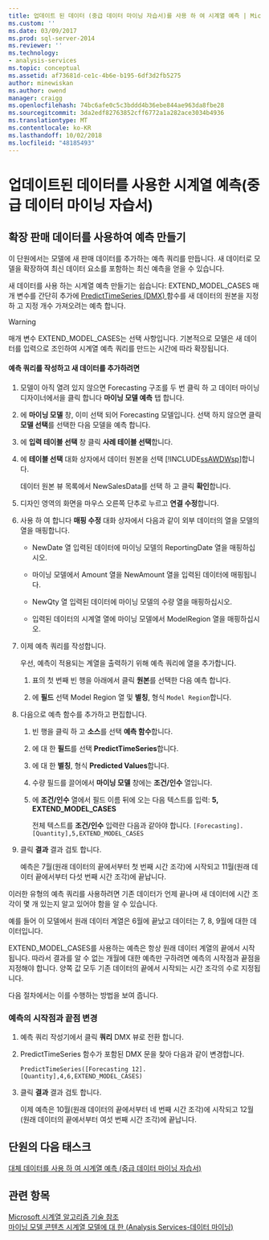 ```yaml
---
title: 업데이트 된 데이터 (중급 데이터 마이닝 자습서)를 사용 하 여 시계열 예측 | Microsoft Docs
ms.custom: ''
ms.date: 03/09/2017
ms.prod: sql-server-2014
ms.reviewer: ''
ms.technology:
- analysis-services
ms.topic: conceptual
ms.assetid: af73681d-ce1c-4b6e-b195-6df3d2fb5275
author: minewiskan
ms.author: owend
manager: craigg
ms.openlocfilehash: 74bc6afe0c5c3bddd4b36ebe844ae963da8fbe28
ms.sourcegitcommit: 3da2edf82763852cff6772a1a282ace3034b4936
ms.translationtype: MT
ms.contentlocale: ko-KR
ms.lasthandoff: 10/02/2018
ms.locfileid: "48185493"
---
```

# <a name="time-series-predictions-using-updated-data-intermediate-data-mining-tutorial"></a>업데이트된 데이터를 사용한 시계열 예측(중급 데이터 마이닝 자습서)
    
## <a name="creating-predictions-using-the-extended-sales-data"></a>확장 판매 데이터를 사용하여 예측 만들기  
 이 단원에서는 모델에 새 판매 데이터를 추가하는 예측 쿼리를 만듭니다. 새 데이터로 모델을 확장하여 최신 데이터 요소를 포함하는 최신 예측을 얻을 수 있습니다.  
  
 새 데이터를 사용 하는 시계열 예측 만들기는 쉽습니다: EXTEND_MODEL_CASES 매개 변수를 간단히 추가에 [PredictTimeSeries &#40;DMX&#41; ](/sql/dmx/predicttimeseries-dmx) 함수를 새 데이터의 원본을 지정 하 고 지정 개수 가져오려는 예측 합니다.  
  
> [!WARNING]  
>  매개 변수 EXTEND_MODEL_CASES는 선택 사항입니다. 기본적으로 모델은 새 데이터를 입력으로 조인하여 시계열 예측 쿼리를 만드는 시간에 따라 확장됩니다.  
  
#### <a name="to-build-the-prediction-query-and-add-new-data"></a>예측 쿼리를 작성하고 새 데이터를 추가하려면  
  
1.  모델이 아직 열려 있지 않으면 Forecasting 구조를 두 번 클릭 하 고 데이터 마이닝 디자이너에서을 클릭 합니다 **마이닝 모델 예측** 탭 합니다.  
  
2.  에 **마이닝 모델** 창, 이미 선택 되어 Forecasting 모델입니다. 선택 하지 않으면 클릭 **모델 선택**를 선택한 다음 모델을 예측 합니다.  
  
3.  에 **입력 테이블 선택** 창 클릭 **사례 테이블 선택**합니다.  
  
4.  에 **테이블 선택** 대화 상자에서 데이터 원본을 선택 [!INCLUDE[ssAWDWsp](../includes/ssawdwsp-md.md)]합니다.  
  
     데이터 원본 뷰 목록에서 NewSalesData를 선택 하 고 클릭 **확인**합니다.  
  
5.  디자인 영역의 화면을 마우스 오른쪽 단추로 누르고 **연결 수정**합니다.  
  
6.  사용 하 여 합니다 **매핑 수정** 대화 상자에서 다음과 같이 외부 데이터의 열을 모델의 열을 매핑합니다.  
  
    -   NewDate 열 입력된 데이터에 마이닝 모델의 ReportingDate 열을 매핑하십시오.  
  
    -   마이닝 모델에서 Amount 열을 NewAmount 열을 입력된 데이터에 매핑됩니다.  
  
    -   NewQty 열 입력된 데이터에 마이닝 모델의 수량 열을 매핑하십시오.  
  
    -   입력된 데이터의 시계열 열에 마이닝 모델에서 ModelRegion 열을 매핑하십시오.  
  
7.  이제 예측 쿼리를 작성합니다.  
  
     우선, 예측이 적용되는 계열을 출력하기 위해 예측 쿼리에 열을 추가합니다.  
  
    1.  표의 첫 번째 빈 행을 아래에서 클릭 **원본**를 선택한 다음 예측 합니다.  
  
    2.  에 **필드** 선택 Model Region 열 및 **별칭**, 형식 `Model Region`합니다.  
  
8.  다음으로 예측 함수를 추가하고 편집합니다.  
  
    1.  빈 행을 클릭 하 고 **소스**를 선택 **예측 함수**합니다.  
  
    2.  에 대 한 **필드**를 선택 **PredictTimeSeries**합니다.  
  
    3.  에 대 한 **별칭**, 형식 **Predicted Values**합니다.  
  
    4.  수량 필드를 끌어에서 **마이닝 모델** 창에는 **조건/인수** 열입니다.  
  
    5.  에 **조건/인수** 열에서 필드 이름 뒤에 오는 다음 텍스트를 입력: **5, EXTEND_MODEL_CASES**  
  
         전체 텍스트를 **조건/인수** 입력란 다음과 같아야 합니다. `[Forecasting].[Quantity],5,EXTEND_MODEL_CASES`  
  
9. 클릭 **결과** 결과 검토 합니다.  
  
     예측은 7월(원래 데이터의 끝에서부터 첫 번째 시간 조각)에 시작되고 11월(원래 데이터 끝에서부터 다섯 번째 시간 조각)에 끝납니다.  
  
 이러한 유형의 예측 쿼리를 사용하려면 기존 데이터가 언제 끝나며 새 데이터에 시간 조각이 몇 개 있는지 알고 있어야 함을 알 수 있습니다.  
  
 예를 들어 이 모델에서 원래 데이터 계열은 6월에 끝났고 데이터는 7, 8, 9월에 대한 데이터입니다.  
  
 EXTEND_MODEL_CASES를 사용하는 예측은 항상 원래 데이터 계열의 끝에서 시작됩니다. 따라서 결과를 알 수 없는 개월에 대한 예측만 구하려면 예측의 시작점과 끝점을 지정해야 합니다. 양쪽 값 모두 기존 데이터의 끝에서 시작되는 시간 조각의 수로 지정됩니다.  
  
 다음 절차에서는 이를 수행하는 방법을 보여 줍니다.  
  
### <a name="change-the-start-and-end-points-of-the-predictions"></a>예측의 시작점과 끝점 변경  
  
1.  예측 쿼리 작성기에서 클릭 **쿼리** DMX 뷰로 전환 합니다.  
  
2.  PredictTimeSeries 함수가 포함된 DMX 문을 찾아 다음과 같이 변경합니다.  
  
     `PredictTimeSeries([Forecasting 12].[Quantity],4,6,EXTEND_MODEL_CASES)`  
  
3.  클릭 **결과** 결과 검토 합니다.  
  
     이제 예측은 10월(원래 데이터의 끝에서부터 네 번째 시간 조각)에 시작되고 12월(원래 데이터의 끝에서부터 여섯 번째 시간 조각)에 끝납니다.  
  
## <a name="next-task-in-lesson"></a>단원의 다음 태스크  
 [대체 데이터를 사용 하 여 시계열 예측 &#40;중급 데이터 마이닝 자습서&#41;](../../2014/tutorials/time-series-predictions-replacement-data-intermediate-data-mining.md)  
  
## <a name="see-also"></a>관련 항목  
 [Microsoft 시계열 알고리즘 기술 참조](../../2014/analysis-services/data-mining/microsoft-time-series-algorithm-technical-reference.md)   
 [마이닝 모델 콘텐츠 시계열 모델에 대 한 &#40;Analysis Services-데이터 마이닝&#41;](../../2014/analysis-services/data-mining/mining-model-content-for-time-series-models-analysis-services-data-mining.md)  
  
  

